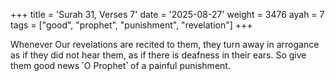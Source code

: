 +++
title = 'Surah 31, Verses 7'
date = '2025-08-27'
weight = 3476
ayah = 7
tags = ["good", "prophet", "punishment", "revelation"]
+++

Whenever Our revelations are recited to them, they turn away in arrogance as if they did not hear them, as if there is deafness in their ears. So give them good news ˹O Prophet˺ of a painful punishment.